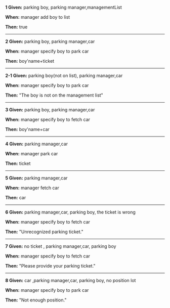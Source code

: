 
**1 Given:**  parking boy, parking manager,managementList

**When:** manager add boy to list

**Then:**  true

---

**2 Given:**  parking boy, parking manager,car

**When:** manager specify  boy to park car

**Then:**  boy'name+ticket

---

**2-1 Given:**  parking boy(not on list), parking manager,car

**When:** manager specify  boy to park car

**Then:**  "The boy is not on the management list"

---

**3 Given:**  parking boy, parking manager,car

**When:** manager specify  boy to fetch car

**Then:**  boy'name+car

---

**4 Given:**  parking manager,car

**When:** manager park car

**Then:**  ticket

---

**5 Given:**  parking manager,car

**When:** manager fetch car

**Then:**  car

---

**6 Given:**  parking manager,car, parking boy, the ticket is  wrong

**When:** manager specify boy to fetch car

**Then:**  "Unrecognized parking ticket."

---
**7 Given:**  no ticket , parking manager,car, parking boy

**When:** manager specify boy to fetch car

**Then:**  "Please provide your parking ticket."

---
**8 Given:**  car ,parking manager,car, parking boy, no position lot

**When:** manager specify boy to park car

**Then:**  "Not enough position."